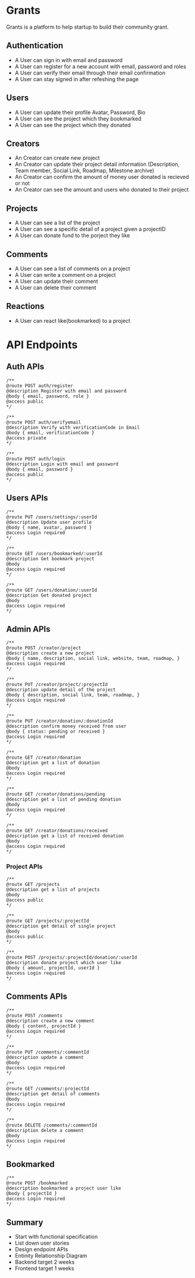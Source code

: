 # Grants
Grants is a platform to help startup to build their community grant.

## Authentication

- A User can sign in with email and password
- A User can register for a new account with email, password and roles
- A User can verify their email through their email confirmation
- A User can stay signed in after refeshing the page


## Users

- A User can update their profile Avatar, Password, Bio
- A User can see the project which they bookmarked
- A User can see the project which they donated

## Creators

- An Creator can create new project
- An Creator can update their project detail information (Description, Team member, Social Link, Roadmap, Milestone archive)
- An Creator can confirm the amount of money user donated is recieved or not
- An Creator can see the amount and users who donated to their project

## Projects

- A User can see a list of the project
- A User can see a specific detail of a project given a projectID
- A User can donate fund to the porject they like


## Comments

- A User can see a list of comments on a project
- A User can write a comment on a project
- A User can update their comment
- A User can delete their comment

## Reactions

- A User can react like(bookmarked) to a project

# API Endpoints

## Auth APIs

```
/**
@route POST auth/register
@description Register with email and password
@body { email, password, role }
@access public
*/
```

```
/**
@route POST auth/verifyemail
@description Verify with verificationCode in Email
@body { email, verificationCode }
@access private
*/
```


```
/**
@route POST auth/login
@description Login with email and password
@body { email, password }
@access public
*/
```


## Users APIs

```
/**
@route PUT /users/settings/:userId
@description Update user profile
@body { name, avatar, password }
@access Login required
*/
```
```
/**
@route GET /users/bookmarked/:userId
@description Get bookmark project
@body 
@access Login required
*/
```
```
/**
@route GET /users/donation/:userId
@description Get donated project
@body 
@access Login required
*/
```

## Admin APIs

```
/**
@route POST /creator/project
@description create a new project
@body { name, description, social link, website, team, roadmap, }
@access Login required
*/
```

```
/**
@route PUT /creator/project/:projectId
@description update detail of the project
@body { description, social link, team, roadmap, }
@access Login required
*/
```

```
/**
@route PUT /creator/donation/:donationId
@description confirm money received from user
@body { status: pending or received }
@access Login required
*/
```

```
/**
@route GET /creator/donation
@description get a list of donation
@body 
@access Login required
*/
```

```
/**
@route GET /creator/donations/pending
@description get a list of pending donation
@body 
@access Login required
*/
```

```
/**
@route GET /creator/donations/received
@description get a list of received donation
@body 
@access Login required
*/
```

### Project APIs

```
/**
@route GET /projects
@description get a list of projects
@body 
@access public
*/
```

```
/**
@route GET /projects/:projectId
@description get detail of single project
@body 
@access public
*/
```

```
/**
@route POST /projects/:projectId/donation/:userId
@description donate project which user like
@body { amount, projectId, userId }
@access Login required
*/
```


## Comments APIs

```
/**
@route POST /comments
@description create a new comment
@body { content, projectId }
@access Login required
*/
```

```
/**
@route PUT /comments/:commentId
@description update a comment
@body 
@access Login required
*/
```

```
/**
@route GET /comments/:projectId
@description get detail of comments
@body 
@access Login required
*/
```
```
/**
@route DELETE /comments/:commentId
@description delete a comment
@body 
@access Login required
*/
```
## Bookmarked

```
/**
@route POST /bookmarked
@description bookmarked a project user like
@body { projectId }
@access Login required
*/
```


## Summary

- Start with functional specification 
- List down user stories
- Design endpoint APIs
- Entinity Relationship Diagram
- Backend target 2 weeks
- Frontend target 1 weeks
